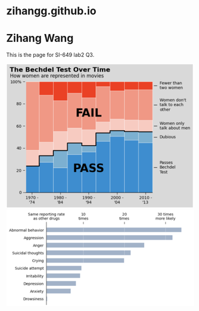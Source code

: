 # zihangg.github.io
<!DOCTYPE html>
<htm1>
<body>
<h1>Zihang Wang</h1>
<p>This is the page for SI-649 lab2 Q3.</p><img src="Q1.png" alt="This is the image for part1"><img src="Q2.png" alt="This is the image for part2"></body></htm1>
